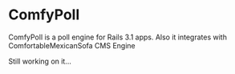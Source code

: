 # ComfyPoll

ComfyPoll is a poll engine for Rails 3.1 apps. Also it integrates with ComfortableMexicanSofa CMS Engine

Still working on it...
